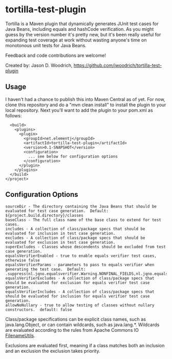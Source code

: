 # tortilla-test-plugin
Tortilla is a Maven plugin that dynamically generates JUnit test cases for Java Beans, including equals and hashCode verification.
As you might guess by the version number it's pretty new, but it's been really useful for expanding test coverage at work
without wasting anyone's time on monotonous unit tests for Java Beans.

Feedback and code contributions are welcome!

Created by: Jason D. Woodrich, https://github.com/jwoodrich/tortilla-test-plugin

## Usage

I haven't had a chance to publish this into Maven Central as of yet.  For now, clone this repository and do a "mvn clean install" 
to install the plugin to your local repository.  Next you'll want to add the plugin to your pom.xml as follows:

```<project>
  <build>
    <plugins>
      <plugin>
        <groupId>net.elementj</groupId>
        <artifactId>tortilla-test-plugin</artifactId>
        <version>0.1-SNAPSHOT</version>
        <configuration>
          ... see below for configuration options
        </configuration>
      </plugin>
    </plugins>
  </build>
</project>
```
## Configuration Options
```outputDir - The directory to which the generated sources are written.  Default: ${project.build.directory}/generated-test-sources/tortilla
sourceDir - The directory containing the Java Beans that should be evaluated for test case generation.  Default: ${project.build.directory}/classes
baseClass - The full class name of the base class to extend for test cases.
includes - A collection of class/package specs that should be evaluated for inclusion in test case generation.
excludes - A collection of class/package specs that should be evaluated for exclusion in test case generation.
superExcludes - Classes whose descendents should be excluded from test case generation.
equalsVerifierEnabled - true to enable equals verifier test cases, otherwise false
equalsVerifierParams - parameters to pass to equals verifier when generating the test case.  Default: .suppress(nl.jqno.equalsverifier.Warning.NONFINAL_FIELDS,nl.jqno.equalsverifier.Warning.STRICT_INHERITANCE)
equalsVerifierExcludes - A collection of class/package specs that should be evaluated for exclusion for equals verifier test case generation.
equalsVerifierIncludes - A collection of class/package specs that should be evaluated for inclusion for equals verifier test case generation.
allowNoNullary - true to allow testing of classes without nullary constructors.  default: false
```

Class/package specifications can be explicit class names, such as java.lang.Object, or can contain wildcards, such as java.lang.*.  Wildcards are evaluated according to the rules from Apache Commons IO [FilenameUtils](https://commons.apache.org/proper/commons-io/javadocs/api-1.4/org/apache/commons/io/FilenameUtils.html#wildcardMatch%28java.lang.String,%20java.lang.String%29).

Exclusions are evaluated first, meaning if a class matches both an inclusion and an exclusion the exclusion takes priority.
